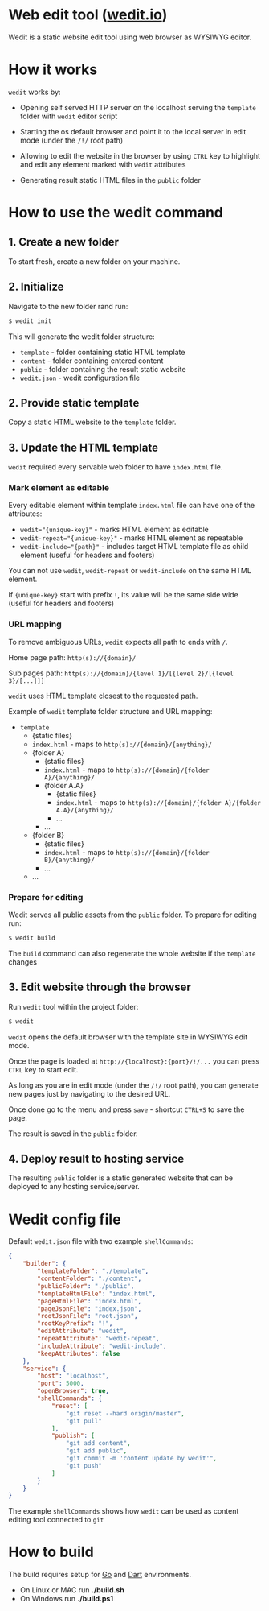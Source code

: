 # Web edit tool ([wedit.io](https://wedit.io))

Wedit is a static website edit tool using web browser as WYSIWYG editor.

# How it works

`wedit` works by:

- Opening self served HTTP server on the localhost serving the `template` folder with `wedit` editor script

- Starting the os default browser and point it to the local server in edit mode (under the `/!/` root path)

- Allowing to edit the website in the browser by using `CTRL` key to highlight and edit any element marked with `wedit` attributes

- Generating result static HTML files in the `public` folder

# How to use the wedit command

## 1. Create a new folder

To start fresh, create a new folder on your machine.

## 2. Initialize

Navigate to the new folder rand run:
``` s
$ wedit init
```

This will generate the wedit folder structure:

- `template` - folder containing static HTML template
- `content` - folder containing entered content
- `public` - folder containing the result static website
- `wedit.json` - wedit configuration file

## 2. Provide static template

Copy a static HTML website to the `template` folder.

## 3. Update the HTML template

`wedit` required every servable web folder to have `index.html` file.

### Mark element as editable

Every editable element within template `index.html` file can have one of the attributes:
- `wedit="{unique-key}"` - marks HTML element as editable
- `wedit-repeat="{unique-key}"` - marks HTML element as repeatable
- `wedit-include="{path}"` - includes target HTML template file as child element (useful for headers and footers)

You can not use `wedit`, `wedit-repeat` or `wedit-include` on the same HTML element.

If `{unique-key}` start with prefix `!`, its value will be the same side wide (useful for headers and footers)


### URL mapping

To remove ambiguous URLs, `wedit` expects all path to ends with `/`.

Home page path: `http(s)://{domain}/`

Sub pages path: `http(s)://{domain}/{level 1}/[{level 2}/[{level 3}/[...]]]`

`wedit` uses HTML template closest to the requested path.

Example of `wedit` template folder structure and URL mapping:

- `template`
  - {static files}
  - `index.html` - maps to `http(s)://{domain}/{anything}/`
  - {folder A}
    - {static files}
    - `index.html` - maps to `http(s)://{domain}/{folder A}/{anything}/`
    - {folder A.A}
      - {static files}
      - `index.html` - maps to `http(s)://{domain}/{folder A}/{folder A.A}/{anything}/`
      - ...
    - ...
  - {folder B}
    - {static files}
    - `index.html` - maps to `http(s)://{domain}/{folder B}/{anything}/`
    - ...
  - ...

### Prepare for editing

Wedit serves all public assets from the `public` folder. To prepare for editing run:

``` s
$ wedit build
```

The `build` command can also regenerate the whole website if the `template` changes

## 3. Edit website through the browser

Run `wedit` tool within the project folder:

``` s
$ wedit
```

`wedit` opens the default browser with the template site in WYSIWYG edit mode.

Once the page is loaded at `http://{localhost}:{port}/!/...` you can press `CTRL` key to start edit.

As long as you are in edit mode (under the `/!/` root path), you can generate new pages just by navigating to the desired URL.

Once done go to the menu and press `save` - shortcut `CTRL+S` to save the page.

The result is saved in the `public` folder.

## 4. Deploy result to hosting service

The resulting `public` folder is a static generated website that can be deployed to any hosting service/server.

# Wedit config file

Default `wedit.json` file with two example `shellCommands`:
``` JSON
{
    "builder": {
        "templateFolder": "./template",
        "contentFolder": "./content",
        "publicFolder": "./public",
        "templateHtmlFile": "index.html",
        "pageHtmlFile": "index.html",
        "pageJsonFile": "index.json",
        "rootJsonFile": "root.json",
        "rootKeyPrefix": "!",
        "editAttribute": "wedit",
        "repeatAttribute": "wedit-repeat",
        "includeAttribute": "wedit-include",
        "keepAttributes": false
    },
    "service": {
        "host": "localhost",
        "port": 5000,
        "openBrowser": true,
        "shellCommands": {
            "reset": [
                "git reset --hard origin/master",
                "git pull"
            ],
            "publish": [
                "git add content",
                "git add public",
                "git commit -m 'content update by wedit'",
                "git push"
            ]
        }
    }
}
```

The example `shellCommands` shows how `wedit` can be used as content editing tool connected to `git`

# How to build

The build requires setup for [Go](https://golang.org/) and [Dart](https://www.dartlang.org/) environments.

- On Linux or MAC run **./build.sh**
- On Windows run **./build.ps1**
